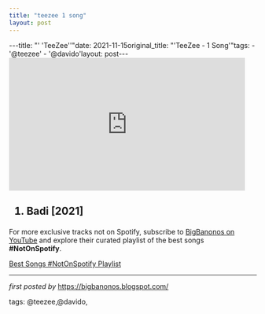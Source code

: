 ```yaml
---
title: "teezee 1 song"
layout: post
---
```

---title: "' 'TeeZee''"date: 2021-11-15original_title: "'TeeZee - 1 Song'"tags:  - '@teezee'  - '@davido'layout: post---<iframe frameborder="0" height="270" src="https://youtube.com/embed/GBeV3CeaM-w" width="480"></iframe><h2><ol><li>Badi [2021]</li></ol></h2><!--Subscribe and Playlist Links--><div>    <p>For more exclusive tracks not on Spotify, subscribe to <a href="https://www.youtube.com/@BigBanonos" target="_blank">BigBanonos on YouTube</a> and explore their curated playlist of the best songs <strong>#NotOnSpotify</strong>.</p>    <p><a href="https://www.youtube.com/playlist?list=PLtuNtuTatqI0kFahUCbtbfenC_ET5O_tr" target="_blank">Best Songs #NotOnSpotify Playlist<br /></a></p></div><hr /><p><em>first posted by</em> <a href="https://bigbanonos.blogspot.com/" rel="noopener" target="_new">https://bigbanonos.blogspot.com/</a></p><p>tags: @teezee,@davido,</p>